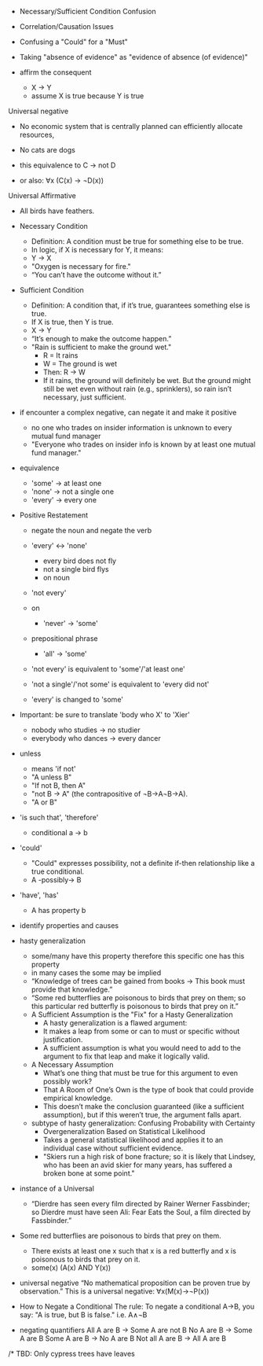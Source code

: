 * Necessary/Sufficient Condition Confusion
* Correlation/Causation Issues
* Confusing a "Could" for a "Must"
* Taking "absence of evidence" as "evidence of absence (of evidence)"

* affirm the consequent
    * X -> Y
    * assume X is true because Y is true




Universal negative 
* No economic system that is centrally planned can efficiently allocate resources,
* No cats are dogs

* this equivalence to  C -> not D
* or also: ∀x (C(x) → ¬D(x))


Universal Affirmative
* All birds have feathers.



* Necessary Condition
    * Definition: A condition must be true for something else to be true.
    * In logic, if X is necessary for Y, it means:
    * Y → X
    * "Oxygen is necessary for fire."
    * “You can’t have the outcome without it.”

* Sufficient Condition
    * Definition: A condition that, if it’s true, guarantees something else is true.
    * If X is true, then Y is true.
    * X → Y
    * “It’s enough to make the outcome happen.”
    * "Rain is sufficient to make the ground wet."
        * R = It rains
        * W = The ground is wet
        * Then: R → W
        * If it rains, the ground will definitely be wet. But the ground might still be wet even without rain (e.g., sprinklers), so rain isn’t necessary, just sufficient.


* if encounter a complex negative, can negate it and make it positive
    * no one who trades on insider information is unknown to every mutual fund manager
    * "Everyone who trades on insider info is known by at least one mutual fund manager."


* equivalence
    * 'some' -> at least one
    * 'none' -> not a single one
    * 'every' -> every one

* Positive Restatement
    * negate the noun and negate the verb
    * 'every' <-> 'none'
        * every bird does not fly
        * not a single bird flys
        * on noun
    * 'not every' 

    * on 
        * 'never' -> 'some'
    * prepositional phrase
        * 'all' -> 'some'

    * 'not every' is equivalent to 'some'/'at least one'
    * 'not a single'/'not some' is equivalent to 'every did not'
    * 'every' is changed to 'some'


* Important: be sure to translate 'body who X' to 'Xier'
    * nobody who studies -> no studier
    * everybody who dances -> every dancer

* unless 
    * means 'if not'
    * "A unless B"
    * "If not B, then A"
    * "not B → A" (the contrapositive of ¬B→A¬B→A).
    * "A or B"

* 'is such that', 'therefore'
    * conditional a -> b


* 'could'
    *  "Could" expresses possibility, not a definite if-then relationship like a true conditional.
    * A -possibly-> B

* 'have', 'has'
    * A has property b

* identify properties and causes


* hasty generalization
    * some/many have this property therefore this specific one has this property
    * in many cases the some may be implied
    * “Knowledge of trees can be gained from books → This book must provide that knowledge.”
    * “Some red butterflies are poisonous to birds that prey on them; so this particular red butterfly is poisonous to birds that prey on it.”
    * A Sufficient Assumption is the "Fix" for a Hasty Generalization
        * A hasty generalization is a flawed argument:
        * It makes a leap from some or can to must or specific without justification.
        * A sufficient assumption is what you would need to add to the argument to fix that leap and make it logically valid.
    * A Necessary Assumption
        * What’s one thing that must be true for this argument to even possibly work?
        * That A Room of One’s Own is the type of book that could provide empirical knowledge.
        * This doesn’t make the conclusion guaranteed (like a sufficient assumption), but if this weren’t true, the argument falls apart.
    * subtype of hasty generalization: Confusing Probability with Certainty
        * Overgeneralization Based on Statistical Likelihood
        * Takes a general statistical likelihood and applies it to an individual case without sufficient evidence.
        * "Skiers run a high risk of bone fracture; so it is likely that Lindsey, who has been an avid skier for many years, has suffered a broken bone at some point."

* instance of a Universal   
    * “Dierdre has seen every film directed by Rainer Werner Fassbinder; so Dierdre must have seen Ali: Fear Eats the Soul, a film directed by Fassbinder.”

* Some red butterflies are poisonous to birds that prey on them.
    * There exists at least one x such that x is a red butterfly and x is poisonous to birds that prey on it.
    * some(x) (A(x) AND Y(x))


* universal negative
    “No mathematical proposition can be proven true by observation.”
    This is a universal negative:
    ∀x(M(x)→¬P(x))


* How to Negate a Conditional
    The rule:
        To negate a conditional A→B, you say:
        "A is true, but B is false."
        i.e. A∧¬B

* negating quantifiers
All A are B -> Some A are not B
No A are B -> Some A are B
Some A are B -> 	No A are B
Not all A are B	->	All A are B

/* TBD: Only cypress trees have leaves